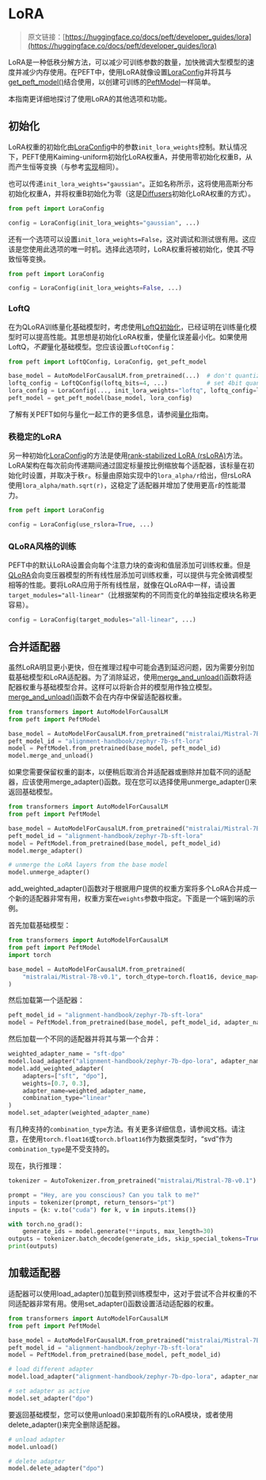 # LoRA

> 原文链接：[https://huggingface.co/docs/peft/developer_guides/lora](https://huggingface.co/docs/peft/developer_guides/lora)

LoRA是一种低秩分解方法，可以减少可训练参数的数量，加快微调大型模型的速度并减少内存使用。在PEFT中，使用LoRA就像设置[LoraConfig](/docs/peft/v0.8.2/en/package_reference/lora#peft.LoraConfig)并将其与[get_peft_model()](/docs/peft/v0.8.2/en/package_reference/peft_model#peft.get_peft_model)结合使用，以创建可训练的[PeftModel](/docs/peft/v0.8.2/en/package_reference/peft_model#peft.PeftModel)一样简单。

本指南更详细地探讨了使用LoRA的其他选项和功能。

## 初始化

LoRA权重的初始化由[LoraConfig](/docs/peft/v0.8.2/en/package_reference/lora#peft.LoraConfig)中的参数`init_lora_weights`控制。默认情况下，PEFT使用Kaiming-uniform初始化LoRA权重A，并使用零初始化权重B，从而产生恒等变换（与参考[实现](https://github.com/microsoft/LoRA)相同）。

也可以传递`init_lora_weights="gaussian"`。正如名称所示，这将使用高斯分布初始化权重A，并将权重B初始化为零（这是[Diffusers](https://huggingface.co/docs/diffusers/index)初始化LoRA权重的方式）。

```py
from peft import LoraConfig

config = LoraConfig(init_lora_weights="gaussian", ...)
```

还有一个选项可以设置`init_lora_weights=False`，这对调试和测试很有用。这应该是您使用此选项的唯一时机。选择此选项时，LoRA权重将被初始化，使其*不*导致恒等变换。

```py
from peft import LoraConfig

config = LoraConfig(init_lora_weights=False, ...)
```

### LoftQ

在为QLoRA训练量化基础模型时，考虑使用[LoftQ初始化](https://arxiv.org/abs/2310.08659)，已经证明在训练量化模型时可以提高性能。其思想是初始化LoRA权重，使量化误差最小化。如果使用LoftQ，*不要*量化基础模型。您应该设置`LoftQConfig`：

```py
from peft import LoftQConfig, LoraConfig, get_peft_model

base_model = AutoModelForCausalLM.from_pretrained(...)  # don't quantize here
loftq_config = LoftQConfig(loftq_bits=4, ...)           # set 4bit quantization
lora_config = LoraConfig(..., init_lora_weights="loftq", loftq_config=loftq_config)
peft_model = get_peft_model(base_model, lora_config)
```

了解有关PEFT如何与量化一起工作的更多信息，请参阅[量化](quantization)指南。

### 秩稳定的LoRA

另一种初始化[LoraConfig](/docs/peft/v0.8.2/en/package_reference/lora#peft.LoraConfig)的方法是使用[rank-stabilized LoRA (rsLoRA)](https://huggingface.co/papers/2312.03732)方法。LoRA架构在每次前向传递期间通过固定标量按比例缩放每个适配器，该标量在初始化时设置，并取决于秩`r`。标量由原始实现中的`lora_alpha/r`给出，但rsLoRA使用`lora_alpha/math.sqrt(r)`，这稳定了适配器并增加了使用更高`r`的性能潜力。

```py
from peft import LoraConfig

config = LoraConfig(use_rslora=True, ...)
```

### QLoRA风格的训练

PEFT中的默认LoRA设置会向每个注意力块的查询和值层添加可训练权重。但是[QLoRA](https://hf.co/papers/2305.14314)会向变压器模型的所有线性层添加可训练权重，可以提供与完全微调模型相等的性能。要将LoRA应用于所有线性层，就像在QLoRA中一样，请设置`target_modules="all-linear"`（比根据架构的不同而变化的单独指定模块名称更容易）。

```py
config = LoraConfig(target_modules="all-linear", ...)
```

## 合并适配器

虽然LoRA明显更小更快，但在推理过程中可能会遇到延迟问题，因为需要分别加载基础模型和LoRA适配器。为了消除延迟，使用[merge_and_unload()](/docs/peft/v0.8.2/en/package_reference/lora#peft.LoraModel.merge_and_unload)函数将适配器权重与基础模型合并。这样可以将新合并的模型用作独立模型。[merge_and_unload()](/docs/peft/v0.8.2/en/package_reference/lora#peft.LoraModel.merge_and_unload)函数不会在内存中保留适配器权重。

```py
from transformers import AutoModelForCausalLM
from peft import PeftModel

base_model = AutoModelForCausalLM.from_pretrained("mistralai/Mistral-7B-v0.1")
peft_model_id = "alignment-handbook/zephyr-7b-sft-lora"
model = PeftModel.from_pretrained(base_model, peft_model_id)
model.merge_and_unload()
```

如果您需要保留权重的副本，以便稍后取消合并适配器或删除并加载不同的适配器，应该使用merge_adapter()函数。现在您可以选择使用unmerge_adapter()来返回基础模型。

```py
from transformers import AutoModelForCausalLM
from peft import PeftModel

base_model = AutoModelForCausalLM.from_pretrained("mistralai/Mistral-7B-v0.1")
peft_model_id = "alignment-handbook/zephyr-7b-sft-lora"
model = PeftModel.from_pretrained(base_model, peft_model_id)
model.merge_adapter()

# unmerge the LoRA layers from the base model
model.unmerge_adapter()
```

add_weighted_adapter()函数对于根据用户提供的权重方案将多个LoRA合并成一个新的适配器非常有用，权重方案在`weights`参数中指定。下面是一个端到端的示例。

首先加载基础模型：

```py
from transformers import AutoModelForCausalLM
from peft import PeftModel
import torch

base_model = AutoModelForCausalLM.from_pretrained(
    "mistralai/Mistral-7B-v0.1", torch_dtype=torch.float16, device_map="auto"
)
```

然后加载第一个适配器：

```py
peft_model_id = "alignment-handbook/zephyr-7b-sft-lora"
model = PeftModel.from_pretrained(base_model, peft_model_id, adapter_name="sft")
```

然后加载一个不同的适配器并将其与第一个合并：

```py
weighted_adapter_name = "sft-dpo"
model.load_adapter("alignment-handbook/zephyr-7b-dpo-lora", adapter_name="dpo")
model.add_weighted_adapter(
    adapters=["sft", "dpo"],
    weights=[0.7, 0.3],
    adapter_name=weighted_adapter_name,
    combination_type="linear"
)
model.set_adapter(weighted_adapter_name)
```

有几种支持的`combination_type`方法。有关更多详细信息，请参阅文档。请注意，在使用`torch.float16`或`torch.bfloat16`作为数据类型时，“svd”作为`combination_type`是不受支持的。

现在，执行推理：

```py
tokenizer = AutoTokenizer.from_pretrained("mistralai/Mistral-7B-v0.1")

prompt = "Hey, are you conscious? Can you talk to me?"
inputs = tokenizer(prompt, return_tensors="pt")
inputs = {k: v.to("cuda") for k, v in inputs.items()}

with torch.no_grad():
    generate_ids = model.generate(**inputs, max_length=30)
outputs = tokenizer.batch_decode(generate_ids, skip_special_tokens=True, clean_up_tokenization_spaces=False)[0]
print(outputs)
```

## 加载适配器

适配器可以使用load_adapter()加载到预训练模型中，这对于尝试不合并权重的不同适配器非常有用。使用set_adapter()函数设置活动适配器的权重。

```py
from transformers import AutoModelForCausalLM
from peft import PeftModel

base_model = AutoModelForCausalLM.from_pretrained("mistralai/Mistral-7B-v0.1")
peft_model_id = "alignment-handbook/zephyr-7b-sft-lora"
model = PeftModel.from_pretrained(base_model, peft_model_id)

# load different adapter
model.load_adapter("alignment-handbook/zephyr-7b-dpo-lora", adapter_name="dpo")

# set adapter as active
model.set_adapter("dpo")
```

要返回基础模型，您可以使用unload()来卸载所有的LoRA模块，或者使用delete_adapter()来完全删除适配器。

```py
# unload adapter
model.unload()

# delete adapter
model.delete_adapter("dpo")
```
